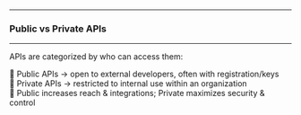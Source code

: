 <br>

---
### Public vs Private APIs
---

APIs are categorized by who can access them:

<div class="fullWidthBullet">

🔹 <span class="emphasis">Public APIs</span> → open to external developers, often with registration/keys  
🔹 <span class="emphasis">Private APIs</span> → restricted to internal use within an organization  
🔹 Public increases reach & integrations; Private maximizes security & control  

</div>
